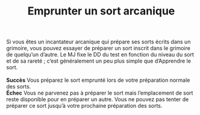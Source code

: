 ﻿---
title: Emprunter un sort arcanique
titleEn: Borrow an Arcane Spell
id: OizxuPb44g3eHPFh
group: actions
---
<p><span id="ctl00_MainContent_DetailedOutput">Si vous êtes un incantateur arcanique qui prépare ses sorts écrits dans un grimoire, vous pouvez essayer de préparer un sort inscrit dans le grimoire de quelqu’un d’autre. Le MJ fixe le DD du test en fonction du niveau du sort et de sa rareté ; c’est généralement un peu plus simple que d’Apprendre le sort.<br><br><strong>Succès</strong> Vous préparez le sort emprunté lors de votre préparation normale des sorts.<br><strong>Échec</strong>  Vous ne parvenez pas à préparer le sort mais l’emplacement de sort reste disponible pour en préparer un autre. Vous ne pouvez pas tenter de préparer ce sort jusqu’à votre prochaine préparation des sorts.&nbsp;</span></p>
